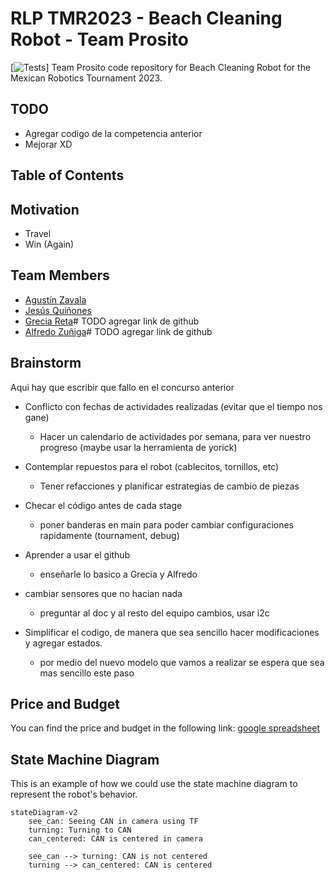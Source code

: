 # RLP TMR2023 - Beach Cleaning Robot - Team Prosito

[![Tests](https://github.com/AgustinZavalaA/RLP_TMR2023/actions/workflows/tests.yml/badge.svg)]
Team Prosito code repository for Beach Cleaning Robot for the Mexican Robotics Tournament 2023.

## TODO

- Agregar codigo de la competencia anterior
- Mejorar XD

## Table of Contents

## Motivation

- Travel
- Win (Again)

## Team Members

- [Agustín Zavala](https://github.com/AgustinZavalaA)
- [Jesús Quiñones](https://github.com/Yisuslalala)
- [Grecia Reta]()# TODO agregar link de github
- [Alfredo Zuñiga]()# TODO agregar link de github

## Brainstorm

Aqui hay que escribir que fallo en el concurso anterior

- Conflicto con fechas de actividades realizadas (evitar que el tiempo nos gane)
    - Hacer un calendario de actividades por semana, para ver nuestro progreso (maybe usar la herramienta de yorick)

- Contemplar repuestos para el robot (cablecitos, tornillos, etc)
    - Tener refacciones y planificar estrategias de cambio de piezas

- Checar el código antes de cada stage
    - poner banderas en main para poder cambiar configuraciones rapidamente (tournament, debug)

- Aprender a usar el github
    - enseñarle lo basico a Grecia y Alfredo

- cambiar sensores que no hacian nada
    - preguntar al doc y al resto del equipo cambios, usar i2c

- Simplificar el codigo, de manera que sea sencillo hacer modificaciones y agregar estados.
    - por medio del nuevo modelo que vamos a realizar se espera que sea mas sencillo este paso

## Price and Budget

You can find the price and budget in the following
link:  [google spreadsheet](https://docs.google.com/spreadsheets/d/1s7RXfJ0vAnRpx-cBgni985kJLPsVXK54_ZkF8j9CS0M/edit?usp=sharing)

## State Machine Diagram

This is an example of how we could use the state machine diagram to represent the robot's behavior.

```mermaid
stateDiagram-v2
    see_can: Seeing CAN in camera using TF
    turning: Turning to CAN
    can_centered: CAN is centered in camera

    see_can --> turning: CAN is not centered
    turning --> can_centered: CAN is centered
```